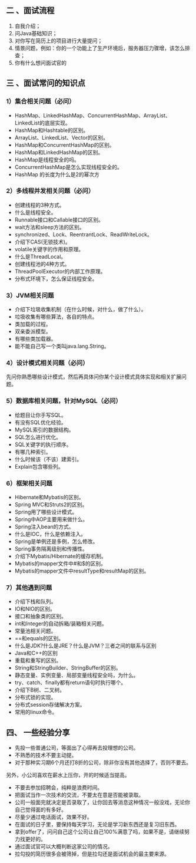 ## 二 、面试流程

1. 自我介绍；
2. 问Java基础知识；
3. 对你写在简历上的项目进行大量提问；
4. 情景问题，例如：你的一个功能上了生产环境后，服务器压力骤增，该怎么排查；
5. 你有什么想问面试官的

## 三 、面试常问的知识点



### 1）集合相关问题（必问）

- HashMap、LinkedHashMap、ConcurrentHashMap、ArrayList、LinkedList的底层实现。
- HashMap和Hashtable的区别。
- ArrayList、LinkedList、Vector的区别。
- HashMap和ConcurrentHashMap的区别。
- HashMap和LinkedHashMap的区别。
- HashMap是线程安全的吗。
- ConcurrentHashMap是怎么实现线程安全的。
- HashMap 的长度为什么是2的幂次方

### 2）多线程并发相关问题（必问）

- 创建线程的3种方式。
- 什么是线程安全。
- Runnable接口和Callable接口的区别。
- wait方法和sleep方法的区别。
- synchronized、Lock、ReentrantLock、ReadWriteLock。
- 介绍下CAS(无锁技术)。
- volatile关键字的作用和原理。
- 什么是ThreadLocal。
- 创建线程池的4种方式。
- ThreadPoolExecutor的内部工作原理。
- 分布式环境下，怎么保证线程安全。

### 3）JVM相关问题

- 介绍下垃圾收集机制（在什么时候，对什么，做了什么）。
- 垃圾收集有哪些算法，各自的特点。
- 类加载的过程。
- 双亲委派模型。
- 有哪些类加载器。
- 能不能自己写一个类叫java.lang.String。

### 4）设计模式相关问题（必问）

先问你熟悉哪些设计模式，然后再具体问你某个设计模式具体实现和相关扩展问题。

### 5）数据库相关问题，针对MySQL（必问）

- 给题目让你手写SQL。
- 有没有SQL优化经验。
- MySQL索引的数据结构。
- SQL怎么进行优化。
- SQL关键字的执行顺序。
- 有哪几种索引。
- 什么时候该（不该）建索引。
- Explain包含哪些列。

### 6）框架相关问题

- Hibernate和Mybatis的区别。
- Spring MVC和Struts2的区别。
- Spring用了哪些设计模式。
- Spring中AOP主要用来做什么。
- Spring注入bean的方式。
- 什么是IOC，什么是依赖注入。
- Spring是单例还是多例，怎么修改。
- Spring事务隔离级别和传播性。
- 介绍下Mybatis/Hibernate的缓存机制。
- Mybatis的mapper文件中#和$的区别。
- Mybatis的mapper文件中resultType和resultMap的区别。

### 7）其他遇到问题

- 介绍下栈和队列。
- IO和NIO的区别。
- 接口和抽象类的区别。
- int和Integer的自动拆箱/装箱相关问题。
- 常量池相关问题。
- ==和equals的区别。
- 什么是JDK?什么是JRE？什么是JVM？三者之间的联系与区别
- Java和C++的区别
- 重载和重写的区别。
- String和StringBuilder、StringBuffer的区别。
- 静态变量、实例变量、局部变量线程安全吗，为什么。
- try、catch、finally都有return语句时执行哪个。
- 介绍下B树、二叉树。
- 分布式锁的实现。
- 分布式session存储解决方案。
- 常用的linux命令。

## 四、 一些经验分享

- 先投一些普通公司，等面出了心得再去投理想的公司。
- 不熟悉的技术不要主动提。
- 对于那种实习期6个月还打8折的公司，除非你没有其他选择了，否则不要去。

另外，小公司喜欢在薪水上压你，开的时候适当提高。

- 不要去参加招聘会，纯粹是浪费时间。
- 把面试当作一次技术的交流，不要太在意是否能被录取。
- 公司一般面完就决定是否录取了，让你回去等消息这种情况一般没戏，无论你自己觉得面的有多好。
- 尽量少通过电话面试，效果不好。
- 在面试的日子里，要保持每天学习，无论是学习新东西还是复习旧东西。
- 拿到offer了，问问自己这个公司让自己100%满意了吗，如果不是，请继续努力找更好的。
- 通过面试官可以大概判断这家公司的情况。
- 拉勾投的简历很多会被筛掉，但是拉勾还是面试机会的最主要来源。